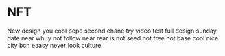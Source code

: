 # NFT
New design 
you
cool pepe
second chane
try video test
full design
sunday date near
whuy
not
follow
near
rear
is not
seed
not
free
not
base
cool
nice
city
bcn
eaasy
never
look
culture
